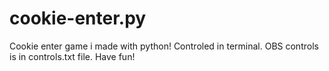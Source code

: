 # cookie-enter.py
Cookie enter game i made with python! Controled in terminal. OBS controls is in controls.txt file. Have fun!
